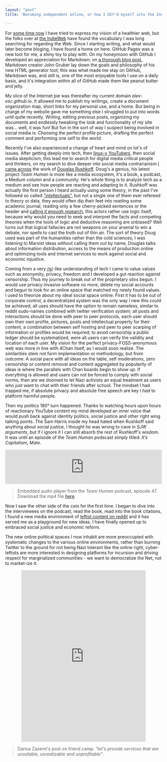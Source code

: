 ```yaml
---
layout: "post"
title: "Becoming independent online, or how I DIY'd myself into the IndieWeb"

---
```


For [some time now][1] I have tried to express my vision of a healthier web, but the folks over at [the IndieWeb][2] have found the vocabulary I was long searching for regarding the Web.<!--more--> Since I starting writing, and what would later become bloging, I have found a home on here. GitHub Pages was a new tool for me, a shiny toy to play with. On my honeymoon with GitHub I developed an appreciation for Markdown; on [a thorough blog post][3], Markdown creator John Gruber lay down the goals and philosophy of his new HTML generator tool; this was what made me stay on GitHub, Markdown was, and still is, one of the most enjoyable tools I use on a daily basis, and it's integration within all of GitHub made them like peanut butter and jelly.

[1]: https://alex-esc.github.io/posts/follow-the-blog-on-mastodon.html
[2]: https://indieweb.org/
[3]: https://daringfireball.net/projects/markdown/

My slice of the Internet pie was thereafter my current domain *alex-esc.github.io*. It allowed me to publish my writings, create a document organization map, short links for my personal use, and a home. But being in charge of my website gave me something else I struggled to put into words until quite recently. Writing, editing previous posts, organizing my documents and endlessly tweaking the look and functionality of my site was... well, it was fun! But fun in the sort of way I suspect being involved in social media is: Choosing the perfect profile picture, drafting the perfect comment and performing one self to the world.

Recently I've also experienced a change of heart and mind on lot's of issues. After getting deeply into tech, then [linux-y YouTubers][4], then social media skepticism, this lead me to search for digital media critical people and thinkers, on my search to dive deeper into social media contrarianism [I came across][5] the work of [Douglas Rushkoff][6]. Doug's a genius, his latest project *Team Human* is more like a media ecosystem, it's a book, a podcast, a Medium column and a community. He's whole thing is to analyze tech as a medium and see how people are reacting and adapting to it. Rushkoff was actually the first person I heard actually using some theory, in the past I've followed so called ["intellectuals"][7], but not a single one of them ever refereed to theory or data, they would often dip their feet into reading some academic journal, reading only a few cherry-picked sentences or the header and [calling it enough research][8], this actors rather use logic itself, because why would you need to seek and interpret the facts and competing theories when the tools of logic and deductive reasoning are unbiased? Well turns out that logical fallacies are not weapons on your arsenal to win a debate, nor spells to cast the truth out of thin air. The sort of theory Doug used was part of the humanities rather than the cold sciences, I was listening to Marxist ideas without calling them out by name, Douglas talks about information distribution, access to the means of production online and optimizing tools and Internet services to work against social and economic injustice.



[4]: https://alex-esc.github.io/posts/alt-tech.html
[5]: https://alex-esc.github.io/posts/ebook-setup.html
[6]: https://social.librem.one/@alexesc/102570649378138155
[7]: https://news.avclub.com/the-only-thing-to-do-with-the-intellectual-dark-web-i-1825882888
[8]: https://invidio.us/watch?v=rc24YtUslCU&hl



Coming from a very [/g/][9]-like understanding of tech I came to value values such as anonymity, privacy, freedom and I developed a gut reaction against censorship. Thus my journey to break out of the proprietary silos begun. I would use privacy invasive software no more, delete my social accounts and begun to look for an online space that matched my newly found values. I used to theorize about my ideal social space online: First it has to be out of corporate control, a decentralized system was the only way I new this could be achieved; all uses should have the option to remain nameless, similar to reddit sudo-names combined with twitter verification system; all posts and interactions should be done with peer to peer protocols, each user should own their own profile, pictures, posts and intellectual property for their content, a combination between self hosting and peer to peer scarping of information or profiles would be required; to avoid censorship a public ledger should be systematized, were all users can verify the validity and location of each user. My vision for the perfect privacy-FOSS-anonymous web was more in line with 4Chan itself, as I would soon realize. The similarities stem not form implementation or methodology, but from outcome: A social pace with all ideas on the table, self moderations, zero censorship or content removal and content aggregated by popularity of ideas is where the parallels with Chan boards begin to show up. If everything is allowed and users can not be forced to comply with social norms, then are we doomed to let Nazi activists an equal treatment as users who just want to chat with their friends after school. The mindset I had trapped me, if absolute privacy and absolute free speech are key I *had* to platform harmful people.


[9]: https://boards.4channel.org/g/catalog

Then my politics 180° turn happened. Thanks to watching hours upon hours of reactionary YouTube content my mind developed an inner voice that would push back against identity politics, social justice and other right wing talking points. The Sam Harris inside my head hated when Rushkoff said anything about social justice, I thought he was wrong to cave in *SJW arguments*, but if I ignore it I can still absorb the rest of Rushkoff's wisdom. It was until an episode of the *Team Human* podscast simply titled: *It’s Capitalism, Mate*.

<iframe src="https://player.pippa.io/teamhuman/episodes/ep-47-richard-barbrook" frameBorder="0" width="100%" height="110px" allow="autoplay"></iframe>

> Embedded audio player from the *Team Human* podcast, episode 47. Download the mp4 file [here][thd].

[thd]: https://assets.pippa.io/campaigns/5c40b1032c80e473747570fe.mp3

Now I saw the other side of the coin for the first time. I began to dive into the interviewees on the podcast, read the book, read into the book citations, I found a new media environment of [leftist content on reddit][10] and it has served me as a playground for new ideas. I have finally opened up to embraced social justice and economic reform.


[10]: https://old.reddit.com/r/BreadTube/

The new online political spaces I now inhabit are more preoccupied with systematic changes to the various online environments, rather than burning Twitter to the ground for not being Nazi tolerant like the online right, cyber-leftists are more interested in designing platforms for incursion and driving respect for marginalized communities - we want to democratize the Net, not to market-ize it.

<center>
<iframe src="https://friend.camp/@darius/102736079213077461/embed" class="mastodon-embed" style="max-width: 100%; border: 0" width="400" height="550" allowfullscreen="allowfullscreen"></iframe>
</center>

> Darius Zazemi's post on friend camp: *"let's provide services that are unsalable, unrealizable and unprofitable"*.